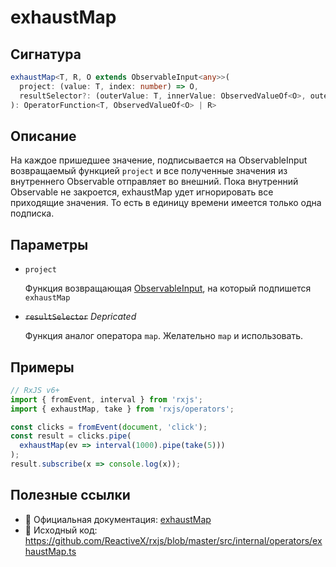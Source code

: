 # exhaustMap

## Сигнатура

```typescript
exhaustMap<T, R, O extends ObservableInput<any>>(
  project: (value: T, index: number) => O,
  resultSelector?: (outerValue: T, innerValue: ObservedValueOf<O>, outerIndex: number, innerIndex: number) => R
): OperatorFunction<T, ObservedValueOf<O> | R>
```

## Описание

На каждое пришедшее значение, подписывается на ObservableInput возвращаемый функцией `project` и все полученные значения из внутреннего Observable отправляет во внешний. Пока внутренний Observable не закроется, exhaustMap удет игнорировать все приходящие значения. То есть в единицу времени имеется только одна подписка.

## Параметры

- `project`
  
  Функция возвращающая [ObservableInput](https://github.com/ReactiveX/rxjs/blob/master/src/internal/types.ts#L76), на который подпишется `exhaustMap` 

- ~~`resultSelector`~~ *Depricated*

  Функция аналог оператора `map`. Желательно `map` и использовать.

## Примеры

```typescript
// RxJS v6+
import { fromEvent, interval } from 'rxjs';
import { exhaustMap, take } from 'rxjs/operators';

const clicks = fromEvent(document, 'click');
const result = clicks.pipe(
  exhaustMap(ev => interval(1000).pipe(take(5)))
);
result.subscribe(x => console.log(x));
```

## Полезные ссылки

- 📰 Официальная документация: [exhaustMap](https://rxjs.dev/api/operators/exhaustMap)
- 📁 Исходный код: https://github.com/ReactiveX/rxjs/blob/master/src/internal/operators/exhaustMap.ts


